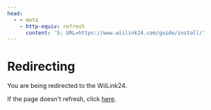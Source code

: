 ```yaml
---
head:
  - - meta
    - http-equiv: refresh
      content: '5; URL=https://www.wiilink24.com/guide/install/'
---
```


# Redirecting

You are being redirected to the WiiLink24.

If the page doesn't refresh, click [here](https://wiki.hacks.guide/wiki/Wii:Nintendont).
